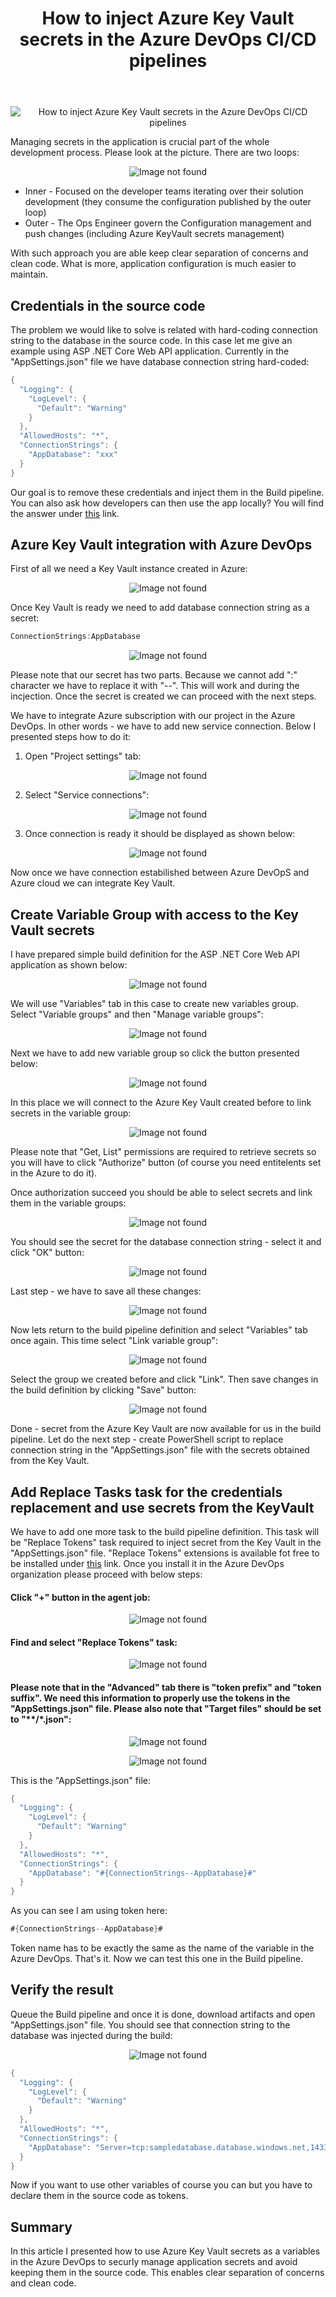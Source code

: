 ﻿---
title: "How to inject Azure Key Vault secrets in the Azure DevOps CI/CD pipelines"
excerpt: "In this article I would like to present how to inject Azure KeyVault secrets in the Azure DevOps CI/CD pipelines."
---

<p align="center">
<img src="/images/devisland/article18/assets/AzureDevOpsKeyVault1.png?raw=true" alt="How to inject Azure Key Vault secrets in the Azure DevOps CI/CD pipelines"/>
</p>

Managing secrets in the application is crucial part of the whole development process. Please look at the picture. There are two loops:

<p align="center">
<img src="/images/devisland/article18/assets/AzureDevOpsKeyVault2.PNG?raw=true" alt="Image not found"/>
</p>

* Inner - Focused on the developer teams iterating over their solution development (they consume the configuration published by the outer loop)
* Outer - The Ops Engineer govern the Configuration management and push changes (including Azure KeyVault secrets management)

With such approach you are able keep clear separation of concerns and clean code. What is more, application configuration is much easier to maintain.


## Credentials in the source code

The problem we would like to solve is related with hard-coding connection string to the database in the source code. In this case let me give an example using ASP .NET Core Web API application.
Currently in the "AppSettings.json" file we have database connection string hard-coded:

```csharp
{
  "Logging": {
    "LogLevel": {
      "Default": "Warning"
    }
  },
  "AllowedHosts": "*",
  "ConnectionStrings": {
    "AppDatabase": "xxx"
  }
}
```

Our goal is to remove these credentials and inject them in the Build pipeline. You can also ask how developers can then use the app locally?
You will find the answer under <a href="https://docs.microsoft.com/en-us/aspnet/core/security/app-secrets?view=aspnetcore-2.2&tabs=windows">this</a> link.


## Azure Key Vault integration with Azure DevOps

First of all we need a Key Vault instance created in Azure:

<p align="center">
<img src="/images/devisland/article18/assets/AzureDevOpsKeyVault3.PNG?raw=true" alt="Image not found"/>
</p>

Once Key Vault is ready we need to add database connection string as a secret:

```csharp
ConnectionStrings:AppDatabase
```

<p align="center">
<img src="/images/devisland/article18/assets/AzureDevOpsKeyVault4.PNG?raw=true" alt="Image not found"/>
</p>

Please note that our secret has two parts. Because we cannot add ":" character we have to replace it with "--". This will work and during the incjection.
Once the secret is created we can proceed with the next steps.

We have to integrate Azure subscription with our project in the Azure DevOps. In other words - we have to add new service connection. Below I presented steps how to do it:

1. Open "Project settings" tab:

<p align="center">
<img src="/images/devisland/article18/assets/AzureDevOpsKeyVault5.png?raw=true" alt="Image not found"/>
</p>

2. Select "Service connections":

<p align="center">
<img src="/images/devisland/article18/assets/AzureDevOpsKeyVault6.PNG?raw=true" alt="Image not found"/>
</p>

3. Once connection is ready it should be displayed as shown below:

<p align="center">
<img src="/images/devisland/article18/assets/AzureDevOpsKeyVault7.PNG?raw=true" alt="Image not found"/>
</p>

Now once we have connection estabilished between Azure DevOpS and Azure cloud we can integrate Key Vault.


## Create Variable Group with access to the Key Vault secrets

I have prepared simple build definition for the ASP .NET Core Web API application as shown below:

<p align="center">
<img src="/images/devisland/article18/assets/AzureDevOpsKeyVault8.PNG?raw=true" alt="Image not found"/>
</p>

We will use "Variables" tab in this case to create new variables group. Select "Variable groups" and then "Manage variable groups":

<p align="center">
<img src="/images/devisland/article18/assets/AzureDevOpsKeyVault9.PNG?raw=true" alt="Image not found"/>
</p>

Next we have to add new variable group so click the button presented below:

<p align="center">
<img src="/images/devisland/article18/assets/AzureDevOpsKeyVault10.PNG?raw=true" alt="Image not found"/>
</p>

In this place we will connect to the Azure Key Vault created before to link secrets in the variable group:

<p align="center">
<img src="/images/devisland/article18/assets/AzureDevOpsKeyVault11.PNG?raw=true" alt="Image not found"/>
</p>

Please note that "Get, List" permissions are required to retrieve secrets so you will have to click "Authorize" button (of course you need entitelents set in the Azure to do it).

Once authorization succeed you should be able to select secrets and link them in the variable groups:

<p align="center">
<img src="/images/devisland/article18/assets/AzureDevOpsKeyVault12.PNG?raw=true" alt="Image not found"/>
</p>

You should see the secret for the database connection string - select it and click "OK" button:

<p align="center">
<img src="/images/devisland/article18/assets/AzureDevOpsKeyVault13.PNG?raw=true" alt="Image not found"/>
</p>

Last step - we have to save all these changes:

<p align="center">
<img src="/images/devisland/article18/assets/AzureDevOpsKeyVault14.PNG?raw=true" alt="Image not found"/>
</p>

Now lets return to the build pipeline definition and select "Variables" tab once again. This time select "Link variable group":

<p align="center">
<img src="/images/devisland/article18/assets/AzureDevOpsKeyVault15.PNG?raw=true" alt="Image not found"/>
</p>

Select the group we created before and click "Link". Then save changes in the build definition by clicking "Save" button:

<p align="center">
<img src="/images/devisland/article18/assets/AzureDevOpsKeyVault16.PNG?raw=true" alt="Image not found"/>
</p>

Done - secret from the Azure Key Vault are now available for us in the build pipeline. Let do the next step - create PowerShell script to replace connection string in the "AppSettings.json" file with the secrets obtained from the Key Vault.


## Add Replace Tasks task for the credentials replacement and use secrets from the KeyVault

We have to add one more task to the build pipeline definition. This task will be "Replace Tokens" task required to inject secret from the Key Vault in the "AppSettings.json" file. "Replace Tokens" extensions is available fot free to be installed under <a href="https://marketplace.visualstudio.com/items?itemName=qetza.replacetokens">this</a> link.
Once you install it in the Azure DevOps organization please proceed with below steps:

#### Click "+" button in the agent job:

<p align="center">
<img src="/images/devisland/article18/assets/AzureDevOpsKeyVault17.PNG?raw=true" alt="Image not found"/>
</p>

#### Find and select "Replace Tokens" task:

<p align="center">
<img src="/images/devisland/article18/assets/AzureDevOpsKeyVault18.PNG?raw=true" alt="Image not found"/>
</p>

#### Please note that in the "Advanced" tab there is "token prefix" and "token suffix". We need this information to properly use the tokens in the "AppSettings.json" file. Please also note that "Target files" should be set to "**/*.json":

<p align="center">
<img src="/images/devisland/article18/assets/AzureDevOpsKeyVault19.PNG?raw=true" alt="Image not found"/>
</p>

<p align="center">
<img src="/images/devisland/article18/assets/AzureDevOpsKeyVault20.PNG?raw=true" alt="Image not found"/>
</p>

This is the "AppSettings.json" file:

```csharp
{
  "Logging": {
    "LogLevel": {
      "Default": "Warning"
    }
  },
  "AllowedHosts": "*",
  "ConnectionStrings": {
    "AppDatabase": "#{ConnectionStrings--AppDatabase}#"
  }
}
```

As you can see I am using token here:

```csharp
#{ConnectionStrings--AppDatabase}#
```
Token name has to be exactly the same as the name of the variable in the Azure DevOps. That's it. Now we can test this one in the Build pipeline.


## Verify the result

Queue the Build pipeline and once it is done, download artifacts and open "AppSettings.json" file. You should see that connection string to the database was injected during the build:

<p align="center">
<img src="/images/devisland/article18/assets/AzureDevOpsKeyVault21.PNG?raw=true" alt="Image not found"/>
</p>

```csharp
{
  "Logging": {
    "LogLevel": {
      "Default": "Warning"
    }
  },
  "AllowedHosts": "*",
  "ConnectionStrings": {
    "AppDatabase": "Server=tcp:sampledatabase.database.windows.net,1433;Initial Catalog=app-sql-db;Persist Security Info=False;User ID=test;Password=test1234;MultipleActiveResultSets=False;Encrypt=True;TrustServerCertificate=False;Connection Timeout=30;"
  }
}

```

Now if you want to use other variables of course you can but you have to declare them in the source code as tokens.

## Summary

In this article I presented how to use Azure Key Vault secrets as a variables in the Azure DevOps to securly manage application secrets and avoid keeping them in the source code. This enables clear separation of concerns and clean code.